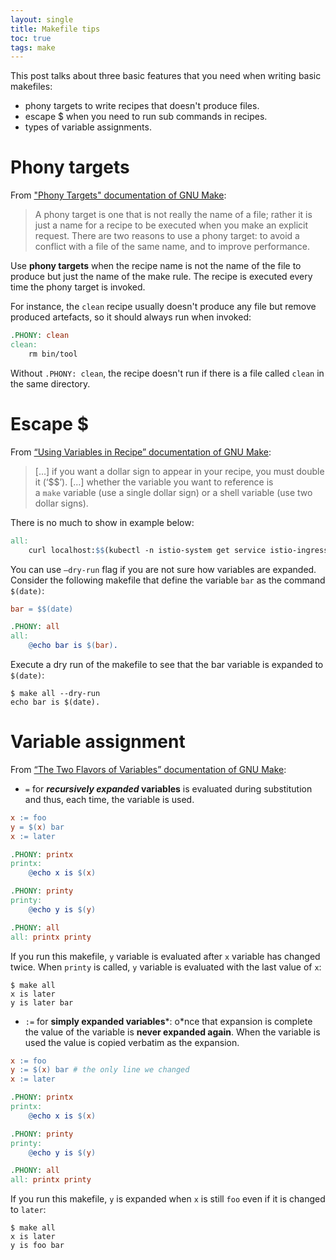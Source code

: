 ```yaml
---
layout: single
title: Makefile tips
toc: true
tags: make
---
```


This post talks about three basic features that you need when writing basic makefiles:

- phony targets to write recipes that doesn't produce files.
- escape $ when you need to run sub commands in recipes.
- types of variable assignments.

# Phony targets

From ["Phony Targets" documentation of GNU Make](https://www.gnu.org/software/make/manual/html_node/Phony-Targets.html):

> A phony target is one that is not really the name of a file; rather it is just a name for a recipe to be executed when you make an explicit request. There are two reasons to use a phony target: to avoid a conflict with a file of the same name, and to improve performance.
> 

Use **phony targets** when the recipe name is not the name of the file to produce but just the name of the make rule. The recipe is executed every time the phony target is invoked.

For instance, the `clean` recipe usually doesn't produce any file but remove produced artefacts, so it should always run when invoked:

```makefile
.PHONY: clean
clean:
	rm bin/tool
```

Without `.PHONY: clean`, the recipe doesn't run if there is a file called `clean` in the same directory.

# Escape $

From [“Using Variables in Recipe” documentation of GNU Make](https://www.gnu.org/software/make/manual/html_node/Variables-in-Recipes.html):

> […] if you want a dollar sign to appear in your recipe, you must double it (‘$$’). […] whether the variable you want to reference is a `make` variable (use a single dollar sign) or a shell variable (use two dollar signs).
> 

There is no much to show in example below:

```makefile
all:
	curl localhost:$$(kubectl -n istio-system get service istio-ingressgateway -o jsonpath='{.spec.ports[?(@.name=="http2")].port}')
```

You can use `—dry-run` flag if you are not sure how variables are expanded. Consider the following makefile that define the variable `bar` as the command `$(date)`:

```makefile
bar = $$(date)

.PHONY: all
all:
	@echo bar is $(bar).
```

Execute a dry run of the makefile to see that the bar variable is expanded to `$(date)`:

```console
$ make all --dry-run
echo bar is $(date).
```

# Variable assignment

From [“The Two Flavors of Variables” documentation of GNU Make](https://www.gnu.org/software/make/manual/html_node/Flavors.html):

- `=` for ***recursively expanded* variables** is evaluated during substitution and thus, each time, the variable is used.

```makefile
x := foo
y = $(x) bar
x := later

.PHONY: printx
printx:
	@echo x is $(x)

.PHONY: printy
printy:
	@echo y is $(y)

.PHONY: all
all: printx printy
```

If you run this makefile, `y` variable is evaluated after `x` variable has changed twice. When `printy` is called, `y` variable is evaluated with the last value of `x`:

```console
$ make all
x is later
y is later bar
```

- `:=` for **simply expanded variables***: o*nce that expansion is complete the value of the variable is **never expanded again**. When the variable is used the value is copied verbatim as the expansion.

```makefile
x := foo
y := $(x) bar # the only line we changed
x := later

.PHONY: printx
printx:
	@echo x is $(x)

.PHONY: printy
printy:
	@echo y is $(y)

.PHONY: all
all: printx printy
```

If you run this makefile, `y` is expanded when `x` is still `foo` even if it is changed to `later`:
```console
$ make all
x is later
y is foo bar
```
